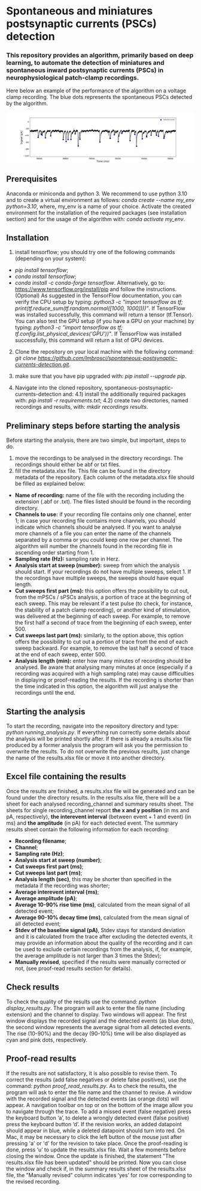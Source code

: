 # Spontaneous and miniatures postsynaptic currents (PSCs) detection

### This repository provides an algorithm, primarily based on deep learning, to automate the detection of miniatures and spontaneous inward postsynaptic currents (PSCs) in neurophysiological patch-clamp recordings.

Here below an example of the performance of the algorithm on a voltage clamp recording. The blue dots represents the spontaneous PSCs detected by the algorithm. 

![Alt text](/example.jpg?raw=true)

## Prerequisites
Anaconda or miniconda and python 3. We recommend to use python 3.10 and to create a virtual environment as follows: *conda create --name my_env python=3.10*, where, my_env is a name of your choice. Activate the created environment for the installation of the required packages (see installation section) and for the usage of the algorithm with: *conda activate my_env*.

## Installation
1) install tensorflow; you should try one of the following commands (depending on your system): 
  * *pip install tensorflow*;
  * *conda install tensorflow*;
  * *conda install -c conda-forge tensorflow*. 
  Alternatively, go to: https://www.tensorflow.org/install/pip and follow the instructions.
  (Optional) As suggested in the TensorFlow documentation, you can verify the CPU setup by typing: *python3 -c "import tensorflow as tf; print(tf.reduce_sum(tf.random.normal([1000, 1000])))"*. If TensorFlow was installed successfully, this command will return a tensor (tf.Tensor). You can also test the GPU setup (if you have a GPU on your machine) by typing: *python3 -c "import tensorflow as tf; tf.config.list_physical_devices('GPU'))"*. If TensorFlow was installed successfully, this command will return a list of GPU devices.

2) Clone the repository on your local machine with the following command: *git clone https://github.com/Imbrosci/spontaneous-postsynaptic-currents-detection.git*. 

3) make sure that you have pip upgraded with: *pip install --upgrade pip*.

4) Navigate into the cloned repository, spontaneous-postsynaptic-currents-detection and:
 4.1) install the additionally required packages with: *pip install -r requirements.txt*;
 4.2) create two directories, named recordings and results, with: *mkdir recordings results*.

## Preliminary steps before starting the analysis 
Before starting the analysis, there are two simple, but important, steps to do.
1) move the recordings to be analysed in the directory recordings. The recordings should either be abf or txt files.
2) fill the metadata.xlsx file. This file can be found in the directory metadata of the repository.
  Each column of the metadata.xlsx file should be filled as explained below:
  * **Name of recording:** name of the file with the recording including the extension (.abf or .txt). The files listed should be found in the recording directory. 
  * **Channels to use:** if your recording file contains only one channel, enter 1; in case your recording file contains more channels, you should indicate which channels should be analysed. If you want to analyse more channels of a file you can enter the name of the channels separated by a comma or you could keep one row per channel. The algorithm will number the channels found in the recording file in ascending order starting from 1.
  * **Sampling rate (Hz):** sampling rate in Herz.
* **Analysis start at sweep (number):** sweep from which the analysis should start. If your recordings do not have multiple sweeps, select 1. If the recordings have multiple sweeps, the sweeps should have equal length.
* **Cut sweeps first part (ms):** this option offers the possibility to cut out, from the mPSCs / sPSCs analysis, a portion of trace at the beginning of each sweep. This may be relevant if a test pulse (to check, for instance, the stability of a patch clamp recording), or another kind of stimulation, was delivered at the beginning of each sweep. For example, to remove the first half a second of trace from the beginning of each sweep, enter 500.
* **Cut sweeps last part (ms):** similarly, to the option above, this option offers the possibility to cut out a portion of trace from the end of each sweep backward. For example, to remove the last half a second of trace at the end of each sweep, enter 500.
* **Analysis length (min):** enter how many minutes of recording should be analysed. Be aware that analysing many minutes at once (especially if a recording was acquired with a high sampling rate) may cause difficulties in displaying or proof-reading the results. If the recording is shorter than the time indicated in this option, the algorithm will just analyse the recordings until the end. 

## Starting the analysis
To start the recording, navigate into the repository directory and type: *python running_analysis.py*. If everything run correctly some details about the analysis will be printed shortly after.
If there is already a results.xlsx file produced by a former analysis the program will ask you the permission to overwrite the results. To do not overwrite the previous results, just change the name of the results.xlsx file or move it into another directory. 

## Excel file containing the results
Once the results are finished, a results.xlsx file will be generated and can be found under the directory results. 
In the results.xlsx file, there will be a sheet for each analysed recording_channel and summary results sheet.
The sheets for single recording_channel report **the x and y position** (in ms and pA, respectively), **the interevent interval** (between event + 1 and event) (in ms) and **the amplitude** (in pA) for each detected event.
The summary results sheet contain the following information for each recording:
* **Recording filename**;
* **Channel**;
* **Sampling rate (Hz)**;
* **Analysis start at sweep (number)**;
* **Cut sweeps first part (ms)**;
* **Cut sweeps last part (ms)**;
* **Analysis length (sec)**, this may be shorter than specified in the metadata if the recording was shorter;
* **Average interevent interval (ms)**;
* **Average amplitude (pA)**;
* **Average 10-90% rise time (ms)**, calculated from the mean signal of all detected event;
* **Average 90-10% decay time (ms)**, calculated from the mean signal of all detected event;
* **Stdev of the baseline signal (pA)**, Stdev stays for standard deviation and it is calculated from the trace after excluding the detected events, it may provide an information about the quality of the recording and it can be used to exclude certain recordings from the analysis, if, for example, the average amplitude is not larger than 3 times the Stdev);
* **Manually revised**, specified if the results were manually corrected or not, (see proof-read results section for details).

## Check results
To check the quality of the results use the command: *python display_results.py*. The program will ask to enter the file name (including extension) and the channel to display.
Two windows will appear. The first window displays the recorded signal and the detected events (as blue dots), the second window represents the average signal from all detected events. The rise (10-90%) and the decay (90-10%) time will be also displayed as cyan and pink dots, respectively. 

## Proof-read results
If the results are not satisfactory, it is also possible to revise them. 
To correct the results (add false negatives or delete false positives), use the command: *python proof_read_results.py*. As to check the results, the program will ask to enter the file name and the channel to revise. 
A window with the recorded signal and the detected events (as orange dots) will appear. A navigation toolbar on top or on the bottom of the image allow you to navigate through the trace. To add a missed event (false negative) press the keyboard button ‘a’, to delete a wrongly detected event (false positive) press the keyboard button ‘d’. If the revision works, an added datapoint should appear in blue, while a deleted datapoint should turn into red. On Mac, it may be necessary to click the left button of the mouse just after pressing 'a' or 'd' for the revision to take place. Once the proof-reading is done, press ‘u’ to update the results.xlsx file. Wait a few moments before closing the window. Once the update is finished, the statement "The results.xlsx file has been updated" should be printed. Now you can close the window and check if, in the summary results sheet of the results.xlsx file, the "Manually revised" column indicates ‘yes’ for row corresponding to the revised recording.
